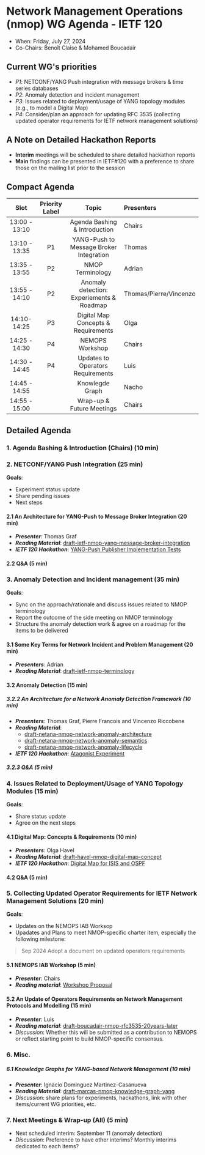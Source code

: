 # Network Management Operations (nmop) WG Agenda - IETF 120

* When: Friday, July 27, 2024
* Co-Chairs: Benoît Claise & Mohamed Boucadair

## Current WG's priorities

* *P1*: NETCONF/YANG Push integration with message brokers & time series databases
* *P2*: Anomaly detection and incident management
* *P3*: Issues related to deployment/usage of YANG topology modules (e.g., to model a Digital Map)
* *P4*: Consider/plan an approach for updating RFC 3535 (collecting updated operator requirements for IETF network management solutions)

## A Note on Detailed Hackathon Reports

* **Interim** meetings will be scheduled to share detailed hackathon reports
* **Main** findings can be presented in IETF#120 with a preference to share those on the mailing list prior to the session

## Compact Agenda

| Slot          | Priority Label |Topic              | Presenters      |
|:-------------:|:--------:|:----------------:|:----------------|
| 13:00 - 13:10 || Agenda Bashing & Introduction| Chairs    |
| 13:10 - 13:35 |P1| YANG-Push to Message Broker Integration | Thomas    |
| 13:35 - 13:55 |P2| NMOP Terminology | Adrian    |
| 13:55 - 14:10 |P2| Anomaly detection: Experiements & Roadmap | Thomas/Pierre/Vincenzo |
| 14:10- 14:25 |P3| Digital Map Concepts & Requirements | Olga    |
| 14:25 - 14:30 |P4| NEMOPS Workshop  | Chairs    |
| 14:30 - 14:45 |P4| Updates to Operators Requirements | Luis    |
| 14:45 - 14:55 || Knowlegde Graph |  Nacho |
| 14:55 - 15:00 || Wrap-up & Future Meetings |  Chairs |

## Detailed Agenda

### 1. Agenda Bashing & Introduction (Chairs) (10 min)
   
### 2. NETCONF/YANG Push Integration (25 min)

**Goals**: 
* Experiment status update
* Share pending issues
* Next steps

#### 2.1 An Architecture for YANG-Push to Message Broker Integration (20 min)

 * ***Presenter***: Thomas Graf
 * ***Reading Material***: [draft-ietf-nmop-yang-message-broker-integration](https://datatracker.ietf.org/doc/draft-ietf-nmop-yang-message-broker-integration/)
 * ***IETF 120 Hackathon***: [YANG-Push Publisher Implementation Tests](https://github.com/network-analytics/ietf-network-analytics-document-status/tree/main/120/Hackathon)

#### 2.2 Q&A (5 min)

### 3. Anomaly Detection and Incident management (35 min)

**Goals**: 
* Sync on the approach/rationale and discuss issues related to NMOP terminology
* Report the outcome of the side meeting on NMOP terminology
* Structure the anomaly detection work & agree on a roadmap for the items to be delivered

#### 3.1 Some Key Terms for Network Incident and Problem Management (20 min)

 * ***Presenters***: Adrian
 * ***Reading Material***: [draft-ietf-nmop-terminology](https://datatracker.ietf.org/doc/draft-ietf-nmop-terminology/)

#### 3.2 Anomaly Detection (15 min)

##### 3.2.2 An Architecture for a Network Anomaly Detection Framework (10 min)

 * ***Presenters***: Thomas Graf, Pierre Francois and Vincenzo Riccobene
 * ***Reading Material***:
    + [draft-netana-nmop-network-anomaly-architecture](https://datatracker.ietf.org/doc/draft-netana-nmop-network-anomaly-architecture/)
    + [draft-netana-nmop-network-anomaly-semantics](https://datatracker.ietf.org/doc/draft-netana-nmop-network-anomaly-semantics/)
    + [draft-netana-nmop-network-anomaly-lifecycle](https://datatracker.ietf.org/doc/draft-netana-nmop-network-anomaly-lifecycle/)
 * ***IETF 120 Hackathon***: [Atagonist Experiment](https://github.com/vriccobene/antagonist)

##### 3.2.3 Q&A (5 min)

### 4. Issues Related to Deployment/Usage of YANG Topology Modules (15 min)

**Goals**: 
* Share status update
* Agree on the next steps

#### 4.1 Digital Map: Concepts & Requirements (10 min)

 * ***Presenters***: Olga Havel
 * ***Reading Material***: [draft-havel-nmop-digital-map-concept](https://datatracker.ietf.org/doc/draft-havel-nmop-digital-map-concept/)
 * ***IETF 120 Hackathon***: [Digital Map for ISIS and OSPF](https://wiki.ietf.org/en/meeting/120/hackathon#digital-map-for-isis-and-ospf)

#### 4.2 Q&A (5 min)

### 5. Collecting Updated Operator Requirements for IETF Network Management Solutions (20 min)

**Goals**: 

* Updates on the NEMOPS IAB Worksop
* Upadates and Plans to meet NMOP-specific charter item, especially the following milestone:

>Sep 2024	Adopt a document on updated operators requirements

#### 5.1 NEMOPS IAB Workshop (5 min)

   - ***Presenter***: Chairs
   - ***Reading material***: [Workshop Proposal](https://github.com/ietf-wg-nmop/Logistic/blob/main/IAB%20Workshop.md)

#### 5.2 An Update of Operators Requirements on Network Management Protocols and Modelling (15 min)

   - ***Presenter***: Luis
   - ***Reading material***: [draft-boucadair-nmop-rfc3535-20years-later](https://datatracker.ietf.org/doc/draft-boucadair-nmop-rfc3535-20years-later/)
   - _Discussion_: Whether this will be submitted as a contribution to NEMOPS or reflect starting point to build NMOP-specific consensus.

### 6. Misc.

##### 6.1 Knowledge Graphs for YANG-based Network Management (10 min)

 * ***Presenter***: Ignacio Dominguez Martinez-Casanueva
 * ***Reading Material***: [draft-marcas-nmop-knowledge-graph-yang](https://datatracker.ietf.org/doc/draft-marcas-nmop-knowledge-graph-yang/)
 * _Discussion_: share plans for experiments, hackathons, link with other items/current WG priorities, etc.

### 7. Next Meetings & Wrap-up (All) (5 min)

 * Next scheduled interim: September 11 (anomaly detection)
 * _Discussion_: Preference to have other interims? Monthly interims dedicated to each items?
